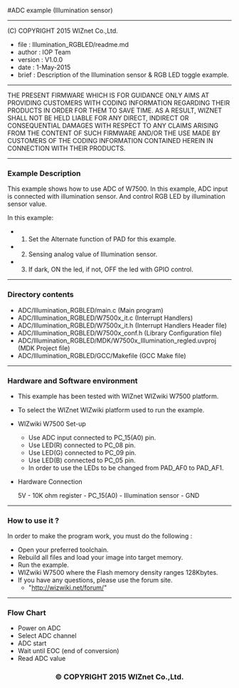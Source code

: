 #ADC example (Illumination sensor)
******************************************************************************
(C) COPYRIGHT 2015 WIZnet Co.,Ltd.

  * file    : Illumination_RGBLED/readme.md
  * author  : IOP Team
  * version : V1.0.0
  * date    : 1-May-2015
  * brief   : Description of the Illumination sensor & RGB LED toggle example.
******************************************************************************
THE PRESENT FIRMWARE WHICH IS FOR GUIDANCE ONLY AIMS AT PROVIDING CUSTOMERS WITH CODING INFORMATION REGARDING THEIR PRODUCTS IN ORDER FOR THEM TO SAVE TIME. AS A RESULT, WIZNET SHALL NOT BE HELD LIABLE FOR ANY DIRECT, INDIRECT OR CONSEQUENTIAL DAMAGES WITH RESPECT TO ANY CLAIMS ARISING FROM THE CONTENT OF SUCH FIRMWARE AND/OR THE USE MADE BY CUSTOMERS OF THE CODING INFORMATION CONTAINED HEREIN IN CONNECTION WITH THEIR PRODUCTS.
******************************************************************************

### Example Description

This example shows how to use ADC of W7500.
In this example, ADC input is connected with illumination sensor. And control RGB LED by illumination sensor value.

In this example:
  - 1) Set the Alternate function of PAD for this example.
  - 2) Sensing analog value of Illumination sensor.
  - 3) If dark, ON the led, if not, OFF the led with GPIO control.
______________________________________________________________________________

### Directory contents

  - ADC/Illumination_RGBLED/main.c                                (Main program)
  - ADC/Illumination_RGBLED/W7500x_it.c                           (Interrupt Handlers)
  - ADC/Illumination_RGBLED/W7500x_it.h                           (Interrupt Handlers Header file)
  - ADC/Illumination_RGBLED/W7500x_conf.h                         (Library Configuration file)
  - ADC/Illumination_RGBLED/MDK/W7500x_Illumination_regled.uvproj     (MDK Project file)
  - ADC/Illumination_RGBLED/GCC/Makefile                          (GCC Make file)
______________________________________________________________________________

### Hardware and Software environment 

  - This example has been tested with WIZnet WIZwiki W7500 platform.
  - To select the WIZnet WIZwiki platform used to run the example.

  - WIZwiki W7500 Set-up
    - Use ADC input connected to PC_15(A0) pin.
    - Use LED(R) connected to PC_08 pin.
    - Use LED(G) connected to PC_09 pin.
    - Use LED(B) connected to PC_05 pin.
    - In order to use the LEDs to be changed from PAD_AF0 to PAD_AF1.  
    
  - Hardware Connection
  
     5V - 10K ohm register - PC_15(A0) - Illumination sensor - GND
______________________________________________________________________________

### How to use it ? 

In order to make the program work, you must do the following :

 - Open your preferred toolchain.
 - Rebuild all files and load your image into target memory.
 - Run the example.
 - WIZwiki W7500 where the Flash memory density ranges 128Kbytes.
 - If you have any questions, please use the forum site.
   - "http://wizwiki.net/forum/"
______________________________________________________________________________
### Flow Chart 

 - Power on ADC
 - Select ADC channel
 - ADC start
 - Wait until EOC (end of conversion)
 - Read ADC value

<h3><center>&copy; COPYRIGHT 2015 WIZnet Co.,Ltd.</center></h3>